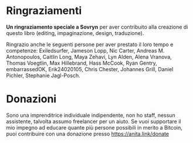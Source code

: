 # Ringraziamenti
**Un ringraziamento speciale a Sovryn** per aver contribuito alla creazione di questo libro (editing, impaginazione, design, traduzione). 

Ringrazio anche le seguenti persone per aver prestato il loro tempo e competenze: Exiledsurfer, Jameson Lopp, Nic Carter, Andreas M. Antonopoulos, Caitlin Long, Maya Zehavi, Lyn Alden, Alena Vranova, Thomas Voegtlin, Max Hillebrand, Hass McCook, Ryan Gentry, embarrassedOK, Erik24020105, Chris Chester, Johannes Grill, Daniel Pichler, Stephanie Jagl-Posch.

# Donazioni
Sono una imprenditrice individuale indipendente, non ho staff, nessun assistente, talvolta assumo freelancer per un aiuto. Se vuoi supportare il mio impegno ad educare quante più persone possibili in merito a Bitcoin, puoi contribuire con una donazione presso https://anita.link/donate





